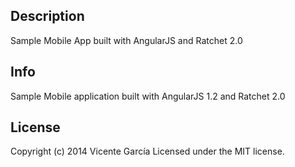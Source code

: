 ## Description

Sample Mobile App built with AngularJS and Ratchet 2.0

## Info

Sample Mobile application built with AngularJS 1.2 and Ratchet 2.0

## License
Copyright (c) 2014 Vicente García Licensed under the MIT license.